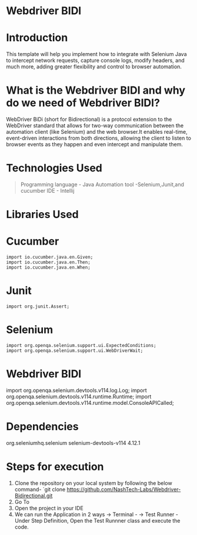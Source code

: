 # Webdriver BIDI
# Introduction
This template will help you implement how to integrate with Selenium Java  to intercept network requests, capture console logs, modify headers, and much more, adding greater flexibility and control to browser automation.
# What is the Webdriver BIDI and why do we need of Webdriver BIDI?
WebDriver BiDi (short for Bidirectional) is a protocol extension to the WebDriver standard that allows for two-way communication between the automation client (like Selenium) and the web browser.It enables real-time, event-driven interactions from both directions, allowing the client to listen to browser events as they happen and even intercept and manipulate them.


# Technologies Used
> Programming language - Java
> Automation tool -Selenium,Junit,and cucumber
> IDE - Intellij

# Libraries Used
# Cucumber
    import io.cucumber.java.en.Given;
    import io.cucumber.java.en.Then;
    import io.cucumber.java.en.When;
# Junit
    import org.junit.Assert;   
# Selenium
    import org.openqa.selenium.support.ui.ExpectedConditions;
    import org.openqa.selenium.support.ui.WebDriverWait;
# Webdriver BIDI
   import org.openqa.selenium.devtools.v114.log.Log;
   import org.openqa.selenium.devtools.v114.runtime.Runtime;
   import org.openqa.selenium.devtools.v114.runtime.model.ConsoleAPICalled;

# Dependencies
  <dependency>
            <groupId>org.seleniumhq.selenium</groupId>
            <artifactId>selenium-devtools-v114</artifactId>
            <version>4.12.1</version>
  </dependency>

# Steps for execution
1. Clone the repository on your local system by following the below command-
`git clone https://github.com/NashTech-Labs/Webdriver-Bidirectional.git
2. Go To
3. Open the project in your IDE
4. We can run the Application in 2 ways
   -> Terminal - 
   -> Test Runner - Under Step Definition, Open the Test Runnner class and execute the code.